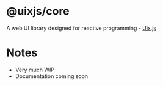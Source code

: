 # @uixjs/core

A web UI library designed for reactive programming - [Uix.js](https://github.com/spasimir21/uixjs)

# Notes

- Very much WIP
- Documentation coming soon
